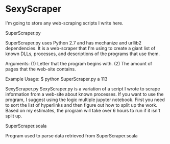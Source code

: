 # SexyScraper
I'm going to store any web-scraping scripts I write here. 

SuperScraper.py

SuperScraper.py uses Python 2.7 and has mechanize and urllib2 dependencies. It is a web-scraper that I'm using to create a giant list of known DLLs, processes, and descriptions of the programs that use them. 

Arguments: 
(1) Letter that the program begins with.
(2) The amount of pages that the web-site contains. 

Example Usage:
$ python SuperScraper.py a 113

SexyScraper.py
SexyScraper.py is a variation of a script I wrote to scrape information from a web-site about known processes. If you want to use the program, I suggest using the logic multiple jupyter notebook. First you need to sort the list of hyperlinks and then figure out how to split up the work. Based on my estimates, the program will take over 6 hours to run if it isn't split up.

SuperScraper.scala

Program used to parse data retrieved from SuperScraper.scala
